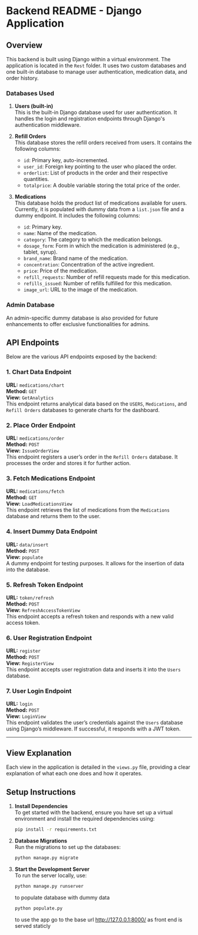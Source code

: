 
# Backend README - Django Application

## Overview

This backend is built using Django within a virtual environment. The application is located in the `Rest` folder. It uses two custom databases and one built-in database to manage user authentication, medication data, and order history.

### Databases Used

1. **Users (built-in)**  
   This is the built-in Django database used for user authentication. It handles the login and registration endpoints through Django's authentication middleware.

2. **Refill Orders**  
   This database stores the refill orders received from users. It contains the following columns:
   - `id`: Primary key, auto-incremented.
   - `user_id`: Foreign key pointing to the user who placed the order.
   - `orderlist`: List of products in the order and their respective quantities.
   - `totalprice`: A double variable storing the total price of the order.

3. **Medications**  
   This database holds the product list of medications available for users. Currently, it is populated with dummy data from a `list.json` file and a dummy endpoint. It includes the following columns:
   - `id`: Primary key.
   - `name`: Name of the medication.
   - `category`: The category to which the medication belongs.
   - `dosage_form`: Form in which the medication is administered (e.g., tablet, syrup).
   - `brand_name`: Brand name of the medication.
   - `concentration`: Concentration of the active ingredient.
   - `price`: Price of the medication.
   - `refill_requests`: Number of refill requests made for this medication.
   - `refills_issued`: Number of refills fulfilled for this medication.
   - `image_url`: URL to the image of the medication.

### Admin Database

An admin-specific dummy database is also provided for future enhancements to offer exclusive functionalities for admins.

## API Endpoints

Below are the various API endpoints exposed by the backend:

### 1. **Chart Data Endpoint**  
**URL:** `medications/chart`  
**Method:** `GET`  
**View:** `GetAnalytics`  
This endpoint returns analytical data based on the `USERS`, `Medications`, and `Refill Orders` databases to generate charts for the dashboard.

### 2. **Place Order Endpoint**  
**URL:** `medications/order`  
**Method:** `POST`  
**View:** `IssueOrderView`  
This endpoint registers a user’s order in the `Refill Orders` database. It processes the order and stores it for further action.

### 3. **Fetch Medications Endpoint**  
**URL:** `medications/fetch`  
**Method:** `GET`  
**View:** `LoadMedicationsView`  
This endpoint retrieves the list of medications from the `Medications` database and returns them to the user.

### 4. **Insert Dummy Data Endpoint**  
**URL:** `data/insert`  
**Method:** `POST`  
**View:** `populate`  
A dummy endpoint for testing purposes. It allows for the insertion of data into the database.

### 5. **Refresh Token Endpoint**  
**URL:** `token/refresh`  
**Method:** `POST`  
**View:** `RefreshAccessTokenView`  
This endpoint accepts a refresh token and responds with a new valid access token.

### 6. **User Registration Endpoint**  
**URL:** `register`  
**Method:** `POST`  
**View:** `RegisterView`  
This endpoint accepts user registration data and inserts it into the `Users` database.

### 7. **User Login Endpoint**  
**URL:** `login`  
**Method:** `POST`  
**View:** `LoginView`  
This endpoint validates the user’s credentials against the `Users` database using Django’s middleware. If successful, it responds with a JWT token.

---

## View Explanation

Each view in the application is detailed in the `views.py` file, providing a clear explanation of what each one does and how it operates.

## Setup Instructions

1. **Install Dependencies**  
   To get started with the backend, ensure you have set up a virtual environment and install the required dependencies using:
   ```bash
   pip install -r requirements.txt
   ```

2. **Database Migrations**  
   Run the migrations to set up the databases:
   ```bash
   python manage.py migrate
   ```

3. **Start the Development Server**  
   To run the server locally, use:
   ```bash
   python manage.py runserver
   ```
   to populate database with dummy data
   ```bash
   python populate.py
   ```
   to use the app go to the base url http://127.0.0.1:8000/ as front end is served staticly 
